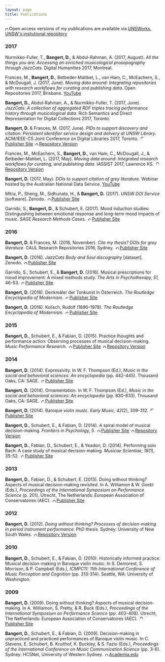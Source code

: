 ```yaml
---
layout: page
title: Publications
---
```

<img src="https://upload.wikimedia.org/wikipedia/commons/thumb/2/25/Open_Access_logo_PLoS_white.svg/20px-Open_Access_logo_PLoS_white.svg.png" img width="10" img style="margin: 0px 3px 0px 0px" alt="Open Access logo PLoS transparent">Open access versions of my publications are available via  <a href="http://bit.ly/2hhD414" target="_blank">UNSWorks, UNSW's insitutional repository</a>

### 2017

Nurmikko-Fuller, T., **Bangert, D.**, & Abdul-Rahman, A. (2017, August). *All the things you are: Accessing an enriched musicological prosopography through JazzCats.* Digital Humanities 2017, Montreal.

Frances, M., **Bangert, D.**, Betbeder-Matibet, L., van Ham, C., McEachern, S., & McDougall, J. (2017, June). *Moving data around: Integrating repositories with research workflows for curating and publishing data.* Open Repositories 2017, Brisbane. <a href="https://www.youtube.com/watch?v=rhObqW3Pwqk&feature=youtu.be" target="_blank">YouTube</a>

**Bangert, D.**, Abdul-Rahman, A., & Nurmikko-Fuller, T. (2017, June). *JazzCats: A collection of aggregated RDF triples tracing performance history through musicological data.* Rich Semantics and Direct Representation for Digital Collections 2017, Toronto.  

**Bangert, D.** & Frances, M. (2017, June). *PIDs to support discovery and citation: Persistent identifier service design and delivery at UNSW Library.* ACM/IEEE-CS Joint Conference on Digital Libraries 2017, Toronto. <a href="https://doi.org/10.1109/JCDL.2017.7991610" target="_blank" rel="noopener noreferrer" style="vertical-align:top;"><img src="https://upload.wikimedia.org/wikipedia/commons/thumb/6/67/Closed_Access_logo_white.svg/20px-Closed_Access_logo_white.svg.png" img width="10" img style="margin: 0px 3px 0px 3px" alt="Closed Access logo PLoS">Publisher Site</a> <a href="http://handle.unsw.edu.au/1959.4/unsworks_45617" target="_blank" rel="noopener noreferrer" style="vertical-align:top;"><img src="https://upload.wikimedia.org/wikipedia/commons/thumb/2/25/Open_Access_logo_PLoS_white.svg/20px-Open_Access_logo_PLoS_white.svg.png" img width="10" img style="margin: 0px 3px 0px 3px" alt="Open Access logo PLoS">Repository Version</a>

Frances, M., McEachern, S., **Bangert, D.**, van Ham, C., McDougall, J., & Betbeder-Matibet, L. (2017, May). *Moving data around: Integrated research workflows for curating, and publishing data.* IASSIST 2017, Lawrence KS. <a href="http://handle.unsw.edu.au/1959.4/unsworks_44372" target="_blank" rel="noopener noreferrer" style="vertical-align:top;"><img src="https://upload.wikimedia.org/wikipedia/commons/thumb/2/25/Open_Access_logo_PLoS_white.svg/20px-Open_Access_logo_PLoS_white.svg.png" img width="10" img style="margin: 0px 3px 0px 3px" alt="Open Access logo PLoS">Repository Version</a>

**Bangert, D.** (2017, May). *DOIs to support citation of grey literature.* Webinar hosted by the Australian National Data Service. <a href="https://youtu.be/hRNDBZhUfUA" target="_blank">YouTube</a>

Mitra, P., Sheng, M., Sidhunata, H., & **Bangert, D.** (2017). *UNSW DOI Service* [software]. Zenodo. <a href="http://doi.org/10.5281/zenodo.582692" target="_blank" rel="noopener noreferrer" style="vertical-align:top;"><img src="https://upload.wikimedia.org/wikipedia/commons/thumb/2/25/Open_Access_logo_PLoS_white.svg/20px-Open_Access_logo_PLoS_white.svg.png" img width="10" img style="margin: 0px 3px 0px 3px" alt="Open Access logo PLoS transparent">Publisher Site</a>

Garrido, S., **Bangert, D.**, & Schubert, E. (2017). Mood induction studies: Distinguishing between emotional response and long-term mood impacts of music. *SAGE Research Methods Cases.* <a href="http://doi.org/10.4135/9781473974760" target="_blank" rel="noopener noreferrer" style="vertical-align:top;"><img src="https://upload.wikimedia.org/wikipedia/commons/thumb/6/67/Closed_Access_logo_white.svg/20px-Closed_Access_logo_white.svg.png" img width="10" img style="margin: 0px 3px 0px 3px" alt="Closed Access logo PLoS">Publisher Site</a>

### 2016

**Bangert, D.** & Frances, M. (2016, November). *Cite my thesis? DOIs for grey literature.* CAUL Research Repositories 2016, Sydney. <a href="http://doi.org/10.5281/zenodo.165620" target="_blank" rel="noopener noreferrer" style="vertical-align:top;"><img src="https://upload.wikimedia.org/wikipedia/commons/thumb/2/25/Open_Access_logo_PLoS_white.svg/20px-Open_Access_logo_PLoS_white.svg.png" img width="10" img style="margin: 0px 3px 0px 3px" alt="Open Access logo PLoS transparent">Publisher Site</a>

**Bangert, D.** (2016). *JazzCats Body and Soul discography* [dataset]. Zenodo. <a href="http://doi.org/10.5281/zenodo.163886" target="_blank" rel="noopener noreferrer" style="vertical-align:top;"><img src="https://upload.wikimedia.org/wikipedia/commons/thumb/2/25/Open_Access_logo_PLoS_white.svg/20px-Open_Access_logo_PLoS_white.svg.png" img width="10" img style="margin: 0px 3px 0px 3px" alt="Open Access logo PLoS transparent">Publisher Site</a>

Garrido, S., Schubert, E., & **Bangert, D.** (2016). Musical prescriptions for mood improvement: A mixed methods study. *The Arts in Psychotherapy, 51,* 46–53. <a href="https://doi.org/10.1016/j.aip.2016.09.002" target="_blank" rel="noopener noreferrer" style="vertical-align:top;"><img src="https://upload.wikimedia.org/wikipedia/commons/thumb/6/67/Closed_Access_logo_white.svg/20px-Closed_Access_logo_white.svg.png" img width="10" img style="margin: 0px 3px 0px 3px" alt="Closed Access logo PLoS">Publisher Site</a>

**Bangert, D.** (2016). Denkmäler der Tonkunst in Österreich. *The Routledge Encyclopedia of Modernism.* <a href="https://www.rem.routledge.com/articles/denkmaler-der-tonkunst-in-osterreich" target="_blank" rel="noopener noreferrer" style="vertical-align:top;"><img src="https://upload.wikimedia.org/wikipedia/commons/thumb/6/67/Closed_Access_logo_white.svg/20px-Closed_Access_logo_white.svg.png" img width="10" img style="margin: 0px 3px 0px 3px" alt="Closed Access logo PLoS">Publisher Site</a>

**Bangert, D.** (2016). Kolisch, Rudolf (1896–1978). *The Routledge Encyclopedia of Modernism.* <a href="https://www.rem.routledge.com/articles/kolisch-rudolf-1896-1978" target="_blank" rel="noopener noreferrer" style="vertical-align:top;"><img src="https://upload.wikimedia.org/wikipedia/commons/thumb/6/67/Closed_Access_logo_white.svg/20px-Closed_Access_logo_white.svg.png" img width="10" img style="margin: 0px 3px 0px 3px" alt="Closed Access logo PLoS">Publisher Site</a>

### 2015

**Bangert, D.**, Schubert, E., & Fabian, D. (2015). Practice thoughts and performance action: Observing processes of musical decision-making. *Music Performance Research.* <a href="http://mpr-online.net/Issues/Volume%207%20[2015]/Vol7_Contents.html" target="_blank" rel="noopener noreferrer" style="vertical-align:top;"><img src="https://upload.wikimedia.org/wikipedia/commons/thumb/2/25/Open_Access_logo_PLoS_white.svg/20px-Open_Access_logo_PLoS_white.svg.png" img width="10" img style="margin: 0px 3px 0px 3px" alt="Open Access logo PLoS transparent">Publisher Site</a> <a href="http://handle.unsw.edu.au/1959.4/unsworks_45803" target="_blank" rel="noopener noreferrer" style="vertical-align:top;"><img src="https://upload.wikimedia.org/wikipedia/commons/thumb/2/25/Open_Access_logo_PLoS_white.svg/20px-Open_Access_logo_PLoS_white.svg.png" img width="10" img style="margin: 0px 3px 0px 3px" alt="Open Access logo PLoS transparent">Repository Version</a>

### 2014

**Bangert, D.** (2014). Expressivity. In W. F. Thompson (Ed.), *Music in the social and behavioral sciences: An encyclopedia* (pp. 442-445). Thousand Oaks, CA: SAGE. <a href="https://doi.org/10.4135/9781452283012.n148" target="_blank" rel="noopener noreferrer" style="vertical-align:top;"><img src="https://upload.wikimedia.org/wikipedia/commons/thumb/6/67/Closed_Access_logo_white.svg/20px-Closed_Access_logo_white.svg.png" img width="10" img style="margin: 0px 3px 0px 3px" alt="Closed Access logo PLoS">Publisher Site</a>

**Bangert, D.** (2014). Ornamentation. In W. F. Thompson (Ed.), *Music in the social and behavioral sciences: An encyclopedia* (pp. 830-833). Thousand Oaks, CA: SAGE. <a href="https://doi.org/10.4135/9781452283012.n281" target="_blank" rel="noopener noreferrer" style="vertical-align:top;"><img src="https://upload.wikimedia.org/wikipedia/commons/thumb/6/67/Closed_Access_logo_white.svg/20px-Closed_Access_logo_white.svg.png" img width="10" img style="margin: 0px 3px 0px 3px" alt="Closed Access logo PLoS">Publisher Site</a>

**Bangert, D.** (2014). Baroque violin music. *Early Music, 42*(2), 309-312. <a href="https://doi.org/10.1093/em/cau050" target="_blank" rel="noopener noreferrer" style="vertical-align:top;"><img src="https://upload.wikimedia.org/wikipedia/commons/thumb/6/67/Closed_Access_logo_white.svg/20px-Closed_Access_logo_white.svg.png" img width="10" img style="margin: 0px 3px 0px 3px" alt="Closed Access logo PLoS">Publisher Site</a>

**Bangert, D.**, Schubert, E., & Fabian, D. (2014). A spiral model of musical decision-making. *Frontiers in Psychology, 5.* <a href="https://doi.org/10.3389/fpsyg.2014.00320" target="_blank" rel="noopener noreferrer" style="vertical-align:top;"><img src="https://upload.wikimedia.org/wikipedia/commons/thumb/2/25/Open_Access_logo_PLoS_white.svg/20px-Open_Access_logo_PLoS_white.svg.png" img width="10" img style="margin: 0px 3px 0px 3px" alt="Open Access logo PLoS transparent">Publisher Site</a> <a href="http://handle.unsw.edu.au/1959.4/unsworks_45551" target="_blank" rel="noopener noreferrer" style="vertical-align:top;"><img src="https://upload.wikimedia.org/wikipedia/commons/thumb/2/25/Open_Access_logo_PLoS_white.svg/20px-Open_Access_logo_PLoS_white.svg.png" img width="10" img style="margin: 0px 3px 0px 3px" alt="Open Access logo PLoS transparent">Repository Version</a>

**Bangert, D.**, Fabian, D., Schubert, E., & Yeadon, D. (2014). Performing solo Bach: A case study 
of musical decision-making. *Musicae Scientiae, 18*(1), 35-52. <a href="https://doi.org/10.1177/1029864913509812" target="_blank" rel="noopener noreferrer" style="vertical-align:top;"><img src="https://upload.wikimedia.org/wikipedia/commons/thumb/6/67/Closed_Access_logo_white.svg/20px-Closed_Access_logo_white.svg.png" img width="10" img style="margin: 0px 3px 0px 3px" alt="Closed Access logo PLoS">Publisher Site</a>

### 2013

**Bangert, D.**, Fabian, D., & Schubert, E. (2013). Doing without thinking? Aspects of musical decision-making revisited. In A. Williamon & W. Goebl (Eds.), *Proceedings of the International Symposium on Performance Science* (p. 201). Utrecht, The Netherlands: European Association of Conservatoires (AEC). <a href="http://www.performancescience.org/ISPS2013/Proceedings/Rows/051Paper_Bangert%20DX.pdf" target="_blank" rel="noopener noreferrer" style="vertical-align:top;"><img src="https://upload.wikimedia.org/wikipedia/commons/thumb/2/25/Open_Access_logo_PLoS_white.svg/20px-Open_Access_logo_PLoS_white.svg.png" img width="10" img style="margin: 0px 3px 0px 3px" alt="Open Access logo PLoS transparent">Publisher Site</a>

### 2012

**Bangert, D.** (2012). *Doing without thinking? Processes of decision-making in period instrument performance.* PhD thesis. Sydney: University of New South Wales. <a href="https://doi.org/10.4225/53/58BCA28D2A79A" target="_blank" rel="noopener noreferrer" style="vertical-align:top;"><img src="https://upload.wikimedia.org/wikipedia/commons/thumb/2/25/Open_Access_logo_PLoS_white.svg/20px-Open_Access_logo_PLoS_white.svg.png" img width="10" img style="margin: 0px 3px 0px 3px" alt="Open Access logo PLoS transparent">Repository Version</a>

### 2010

**Bangert, D.**, Schubert, E., & Fabian, D. (2010). Historically informed practice: Musical decision-making in Baroque violin music. In S. Demorest, S. Morrison, & P. Campbell (Eds.), *ICMPC11: 11th International Conference of Music Perception and Cognition* (pp. 313-314). Seattle, WA: University of Washington. 

### 2009

**Bangert, D.** (2009). Doing without thinking? Aspects of musical decision-making. In A. Williamon, S. Pretty, & R. Buck (Eds.), *Proceedings of the International Symposium on Performance Science* (pp. 403-408). Utrecht, The Netherlands: European Association of Conservatoires (AEC). <a href="http://www.performancescience.org/ISPS2009/Proceedings/Rows/067Bangert.pdf" target="_blank" rel="noopener noreferrer" style="vertical-align:top;"><img src="https://upload.wikimedia.org/wikipedia/commons/thumb/2/25/Open_Access_logo_PLoS_white.svg/20px-Open_Access_logo_PLoS_white.svg.png" img width="10" img style="margin: 0px 3px 0px 3px" alt="Open Access logo PLoS transparent">Publisher Site</a>

**Bangert, D.**, Schubert, E., & Fabian, D. (2009). Decision-making in unpracticed and practiced 
performances of Baroque violin music. In C. Stevens, E. Schubert, B. Kruithof, K. Buckley, & S. Fazio (Eds.), *Proceedings of the International Conference on Music Communication Science* (pp. 3-6). Sydney: HCSNet, University of Western Sydney. <a href="http://www.academia.edu/download/44721735/Decision-making_in_unpracticed_and_pract20160414-5140-zwro62.pdf" target="_blank" rel="noopener noreferrer" style="vertical-align:top;"><img src="https://upload.wikimedia.org/wikipedia/commons/thumb/2/25/Open_Access_logo_PLoS_white.svg/20px-Open_Access_logo_PLoS_white.svg.png" img width="10" img style="margin: 0px 3px 0px 3px" alt="Open Access logo PLoS transparent">Academia.edu</a>



<!-- ### Footer

Last updated: May 2017 -->


